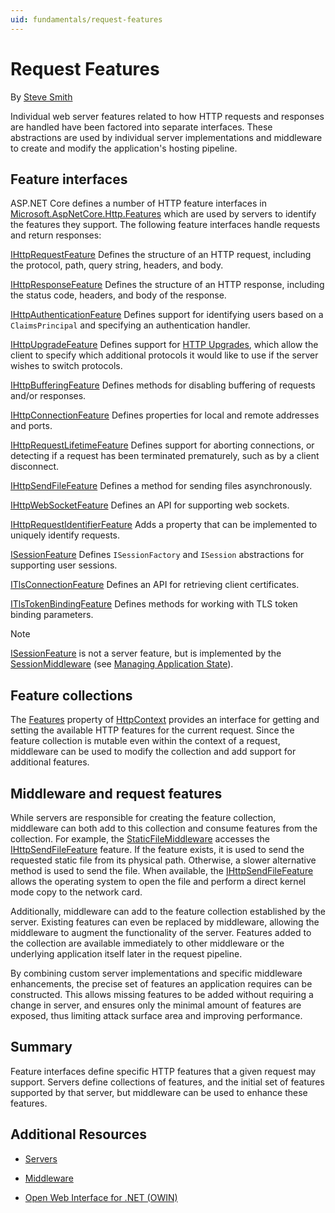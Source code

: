 ```yaml
---
uid: fundamentals/request-features
---
```

  # Request Features

By [Steve Smith](http://ardalis.com)

Individual web server features related to how HTTP requests and responses are handled have been factored into separate interfaces. These abstractions are used by individual server implementations and middleware to create and modify the application's hosting pipeline.

  ## Feature interfaces

ASP.NET Core defines a number of HTTP feature interfaces in [Microsoft.AspNetCore.Http.Features](http://docs.asp.net/projects/api/en/latest/autoapi/Microsoft/AspNetCore/Http/Features/index.html.md#Microsoft.AspNetCore.Http.Features.md) which are used by servers to identify the features they support. The following feature interfaces handle requests and return responses:

[IHttpRequestFeature](http://docs.asp.net/projects/api/en/latest/autoapi/Microsoft/AspNetCore/Http/Features/IHttpRequestFeature/index.html.md#Microsoft.AspNetCore.Http.Features.IHttpRequestFeature.md)
   Defines the structure of an HTTP request, including the protocol, path, query string, headers, and body.

[IHttpResponseFeature](http://docs.asp.net/projects/api/en/latest/autoapi/Microsoft/AspNetCore/Http/Features/IHttpResponseFeature/index.html.md#Microsoft.AspNetCore.Http.Features.IHttpResponseFeature.md)
   Defines the structure of an HTTP response, including the status code, headers, and body of the response.

[IHttpAuthenticationFeature](http://docs.asp.net/projects/api/en/latest/autoapi/Microsoft/AspNetCore/Http/Features/Authentication/IHttpAuthenticationFeature/index.html.md#Microsoft.AspNetCore.Http.Features.Authentication.IHttpAuthenticationFeature.md)
   Defines support for identifying users based on a `ClaimsPrincipal` and specifying an authentication handler.

[IHttpUpgradeFeature](http://docs.asp.net/projects/api/en/latest/autoapi/Microsoft/AspNetCore/Http/Features/IHttpUpgradeFeature/index.html.md#Microsoft.AspNetCore.Http.Features.IHttpUpgradeFeature.md)
   Defines support for [HTTP Upgrades](https://tools.ietf.org/html/rfc2616.html.md#section-14.42.md), which allow the client to specify which additional protocols it would like to use if the server wishes to switch protocols.

[IHttpBufferingFeature](http://docs.asp.net/projects/api/en/latest/autoapi/Microsoft/AspNetCore/Http/Features/IHttpBufferingFeature/index.html.md#Microsoft.AspNetCore.Http.Features.IHttpBufferingFeature.md)
   Defines methods for disabling buffering of requests and/or responses.

[IHttpConnectionFeature](http://docs.asp.net/projects/api/en/latest/autoapi/Microsoft/AspNetCore/Http/Features/IHttpConnectionFeature/index.html.md#Microsoft.AspNetCore.Http.Features.IHttpConnectionFeature.md)
   Defines properties for local and remote addresses and ports.

[IHttpRequestLifetimeFeature](http://docs.asp.net/projects/api/en/latest/autoapi/Microsoft/AspNetCore/Http/Features/IHttpRequestLifetimeFeature/index.html.md#Microsoft.AspNetCore.Http.Features.IHttpRequestLifetimeFeature.md)
   Defines support for aborting connections, or detecting if a request has been terminated prematurely, such as by a client disconnect.

[IHttpSendFileFeature](http://docs.asp.net/projects/api/en/latest/autoapi/Microsoft/AspNetCore/Http/Features/IHttpSendFileFeature/index.html.md#Microsoft.AspNetCore.Http.Features.IHttpSendFileFeature.md)
   Defines a method for sending files asynchronously.

[IHttpWebSocketFeature](http://docs.asp.net/projects/api/en/latest/autoapi/Microsoft/AspNetCore/Http/Features/IHttpWebSocketFeature/index.html.md#Microsoft.AspNetCore.Http.Features.IHttpWebSocketFeature.md)
   Defines an API for supporting web sockets.

[IHttpRequestIdentifierFeature](http://docs.asp.net/projects/api/en/latest/autoapi/Microsoft/AspNetCore/Http/Features/IHttpRequestIdentifierFeature/index.html.md#Microsoft.AspNetCore.Http.Features.IHttpRequestIdentifierFeature.md)
   Adds a property that can be implemented to uniquely identify requests.

[ISessionFeature](http://docs.asp.net/projects/api/en/latest/autoapi/Microsoft/AspNetCore/Http/Features/ISessionFeature/index.html.md#Microsoft.AspNetCore.Http.Features.ISessionFeature.md)
   Defines `ISessionFactory` and `ISession` abstractions for supporting user sessions.

[ITlsConnectionFeature](http://docs.asp.net/projects/api/en/latest/autoapi/Microsoft/AspNetCore/Http/Features/ITlsConnectionFeature/index.html.md#Microsoft.AspNetCore.Http.Features.ITlsConnectionFeature.md)
   Defines an API for retrieving client certificates.

[ITlsTokenBindingFeature](http://docs.asp.net/projects/api/en/latest/autoapi/Microsoft/AspNetCore/Http/Features/ITlsTokenBindingFeature/index.html.md#Microsoft.AspNetCore.Http.Features.ITlsTokenBindingFeature.md)
   Defines methods for working with TLS token binding parameters.

> [!NOTE]
> [ISessionFeature](http://docs.asp.net/projects/api/en/latest/autoapi/Microsoft/AspNetCore/Http/Features/ISessionFeature/index.html.md#Microsoft.AspNetCore.Http.Features.ISessionFeature.md) is not a server feature, but is implemented by the [SessionMiddleware](http://docs.asp.net/projects/api/en/latest/autoapi/Microsoft/AspNetCore/Session/SessionMiddleware/index.html.md#Microsoft.AspNetCore.Session.SessionMiddleware.md) (see [Managing Application State](app-state.md)).

  ## Feature collections

The [Features](http://docs.asp.net/projects/api/en/latest/autoapi/Microsoft/AspNetCore/Http/HttpContext/index.html.md#Microsoft.AspNetCore.Http.HttpContext.Features.md) property of [HttpContext](http://docs.asp.net/projects/api/en/latest/autoapi/Microsoft/AspNetCore/Http/HttpContext/index.html.md#Microsoft.AspNetCore.Http.HttpContext.md) provides an interface for getting and setting the available HTTP features for the current request. Since the feature collection is mutable even within the context of a request, middleware can be used to modify the collection and add support for additional features.

  ## Middleware and request features

While servers are responsible for creating the feature collection, middleware can both add to this collection and consume features from the collection. For example, the [StaticFileMiddleware](http://docs.asp.net/projects/api/en/latest/autoapi/Microsoft/AspNetCore/StaticFiles/StaticFileMiddleware/index.html.md#Microsoft.AspNetCore.StaticFiles.StaticFileMiddleware.md) accesses the [IHttpSendFileFeature](http://docs.asp.net/projects/api/en/latest/autoapi/Microsoft/AspNetCore/Http/Features/IHttpSendFileFeature/index.html.md#Microsoft.AspNetCore.Http.Features.IHttpSendFileFeature.md) feature. If the feature exists, it is used to send the requested static file from its physical path. Otherwise, a slower alternative method is used to send the file. When available, the [IHttpSendFileFeature](http://docs.asp.net/projects/api/en/latest/autoapi/Microsoft/AspNetCore/Http/Features/IHttpSendFileFeature/index.html.md#Microsoft.AspNetCore.Http.Features.IHttpSendFileFeature.md) allows the operating
system to open the file and perform a direct kernel mode copy to the network card.

Additionally, middleware can add to the feature collection established by the server. Existing features can even be replaced by middleware, allowing the middleware to augment the functionality of the server. Features added to the collection are available immediately to other middleware or the underlying application itself later in the request pipeline.

By combining custom server implementations and specific middleware enhancements, the precise set of features an application requires can be constructed. This allows missing features to be added without requiring a change in server, and ensures only the minimal amount of features are exposed, thus limiting attack surface area and improving performance.

  ## Summary

Feature interfaces define specific HTTP features that a given request may support. Servers define collections of features, and the initial set of features supported by that server, but middleware can be used to enhance these features.

  ## Additional Resources

* [Servers](servers.md)

* [Middleware](middleware.md)

* [Open Web Interface for .NET (OWIN)](owin.md)
